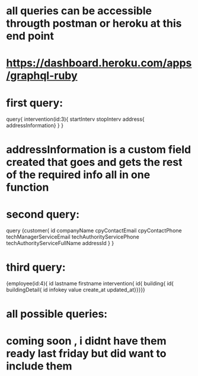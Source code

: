 # all queries can be accessible througth postman or heroku at this end point

# https://dashboard.heroku.com/apps/graphql-ruby

# first query:

query{ intervention(id:3){ 
  startInterv 
  stopInterv address{ 
    addressInformation} } }
    
    
# addressInformation is a custom field created that goes and gets the rest of the required info all in one function 

# second query:




query {customer{
  id
	companyName
  cpyContactEmail
  cpyContactPhone
  techManagerServiceEmail
  techAuthorityServicePhone
  techAuthorityServiceFullName
  addressId
  }
}



# third query: 

  {employee(id:4){
id
lastname
firstname
intervention{
id{
building{
id{
buildingDetail{
id
infokey
value
create_at
updated_at}}}}}

# all possible queries:
# coming soon , i didnt have them ready last friday but did want to include them

